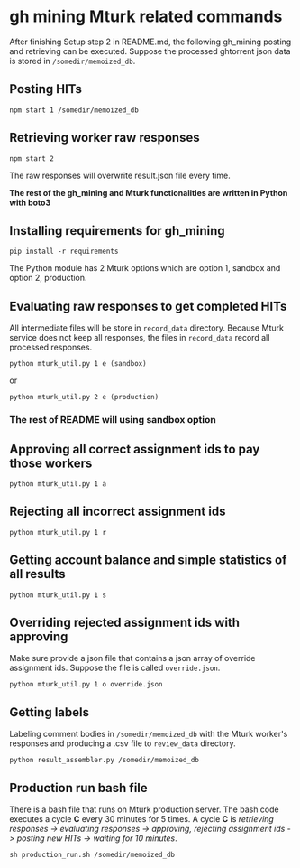 # gh mining Mturk related commands
After finishing Setup step 2 in README.md, the following gh_mining posting and retrieving can be executed.
Suppose the processed ghtorrent json data is stored in `/somedir/memoized_db`.
## Posting HITs
```
npm start 1 /somedir/memoized_db
```
## Retrieving worker raw responses
```
npm start 2
```
The raw responses will overwrite result.json file every time.

__The rest of the gh_mining and Mturk functionalities are written in Python with boto3__
## Installing requirements for gh_mining
```
pip install -r requirements
```
The Python module has 2 Mturk options which are option 1, sandbox and option 2, production.

## Evaluating raw responses to get completed HITs
All intermediate files will be store in `record_data` directory.
Because Mturk service does not keep all responses, the files in `record_data` record all processed responses.
```
python mturk_util.py 1 e (sandbox)
```
or
```
python mturk_util.py 2 e (production)
```
### The rest of README will using sandbox option

## Approving all correct assignment ids to pay those workers
```
python mturk_util.py 1 a
```

## Rejecting all incorrect assignment ids
```
python mturk_util.py 1 r
```

## Getting account balance and simple statistics of all results
```
python mturk_util.py 1 s
```

## Overriding rejected assignment ids with approving
Make sure provide a json file that contains a json array of override assignment ids.
Suppose the file is called `override.json`.
```
python mturk_util.py 1 o override.json
```

## Getting labels
Labeling comment bodies in `/somedir/memoized_db` with the Mturk worker's responses and producing a .csv file to `review_data` directory.
```
python result_assembler.py /somedir/memoized_db
```

## Production run bash file
There is a bash file that runs on Mturk production server.
The bash code executes a cycle __C__ every 30 minutes for 5 times.
A cycle __C__ is _retrieving responses -> evaluating responses -> approving, rejecting assignment ids -> posting new HITs -> waiting for 10 minutes_.

```
sh production_run.sh /somedir/memoized_db
```
